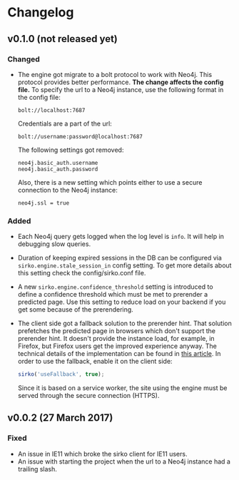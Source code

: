 # Changelog

## v0.1.0 (not released yet)

### Changed

- The engine got migrate to a bolt protocol to work with Neo4j. This protocol provides better performance. **The change affects the config file.**
    To specify the url to a Neo4j instance, use the following format in the config file:

    ```
    bolt://localhost:7687
    ```

    Credentials are a part of the url:

    ```
    bolt://username:password@localhost:7687
    ```

    The following settings got removed:

    ```
    neo4j.basic_auth.username
    neo4j.basic_auth.password
    ```

    Also, there is a new setting which points either to use a secure connection to the Neo4j instance:

    ```
    neo4j.ssl = true
    ```

### Added

- Each Neo4j query gets logged when the log level is `info`. It will help in debugging slow queries.
- Duration of keeping expired sessions in the DB can be configured via `sirko.engine.stale_session_in` config setting.
    To get more details about this setting check the config/sirko.conf file.
- A new `sirko.engine.confidence_threshold` setting is introduced to define a confidence threshold which must be met
    to prerender a predicted page. Use this setting to reduce load on your backend if you get some because of the prerendering.
- The client side got a fallback solution to the prerender hint. That solution prefetches the predicted page in browsers which don't support the prerender hint. It doesn't provide the instance load, for example, in Firefox, but Firefox users get the improved experience anyway. The technical details of the implementation can be found in [this article](https://nesteryuk.info/2017/06/05/service-worker-as-fallback-to-the-prerender-resource-hint.html). In order to use the fallback, enable it on the client side:

    ```javascript
    sirko('useFallback', true);
    ```

    Since it is based on a service worker, the site using the engine must be served through the secure connection (HTTPS).

## v0.0.2 (27 March 2017)

### Fixed

- An issue in IE11 which broke the sirko client for IE11 users.
- An issue with starting the project when the url to a Neo4j instance had a trailing slash.
